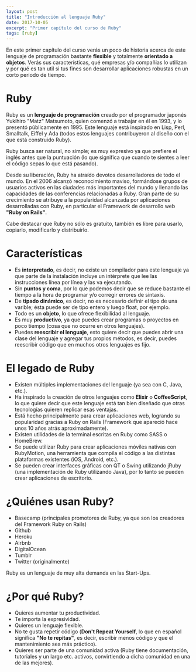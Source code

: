 ```yaml
---
layout: post
title: "Introducción al lenguaje Ruby"
date: 2017-10-05
excerpt: "Primer capítulo del curso de Ruby"
tags: [ruby]
---
```


En este primer capítulo del curso verás un poco de historia acerca de este lenguaje de programación bastante **flexible** y totalmente **orientado a objetos**. Verás sus características, qué empresas y/o compañias lo utilizan y por qué es tan util si tus fines son desarrollar aplicaciones robustas en un corto periodo de tiempo.

# Ruby

Ruby es un **lenguaje de programación** creado por el programador japonés Yukihiro "Matz" Matsumoto, quien comenzó a trabajar en él en 1993, y lo presentó públicamente en 1995. Este lenguaje está inspirado en Lisp, Perl, Smalltalk, Eiffel y Ada (todos estos lenguajes contribuyeron al diseño con el que está construido Ruby).

Ruby busca ser natural, no simple; es muy expresivo ya que prefiere el inglés antes que la puntuación (lo que significa que cuando te sientes a leer el código sepas lo que está pasando).

Desde su liberación, Ruby ha atraído devotos desarrolladores de todo el mundo. En el 2006 alcanzó reconocimiento maviso, formándose grupos de usuarios activos en las ciudades más importantes del mundo y llenando las capacidades de las conferencias relacionadas a Ruby. Gran parte de su crecimiento se atribuye a la popularidad alcanzada por aplicaciones desarrolladas con Ruby, en particular el Framework de desarrollo web **"Ruby on Rails"**.

Cabe destacar que Ruby no sólo es gratuito, también es libre para usarlo, copiarlo, modificarlo y distribuirlo.

# Características

* Es **interpretado**, es decir, no existe un compilador para este lenguaje ya que parte de la instalación incluye un intérprete que lee las instrucciones línea por línea y las va ejecutando.
* Sin **puntos y coma**, por lo que podemos decir que se reduce bastante el tiempo a la hora de programar y/o corregir errores de sintaxis.
* De **tipado dinámico**, es decir, no es necesario definir el tipo de una varible; ésta puede ser de tipo entero y luego float, por ejemplo.
* Todo es un **objeto**, lo que ofrece flexibilidad al lenguaje.
* Es muy **productivo**, ya que puedes crear programas o proyectos en poco tiempo (cosa que no ocurre en otros lenguajes).
* Puedes **reescribir el lenguaje**, esto quiere decir que puedes abrir una clase del lenguaje y agregar tus propios métodos, es decir, puedes reescribir código que en muchos otros lenguajes es fijo.

# El legado de Ruby

* Existen múltiples implementaciones del lenguaje (ya sea con C, Java, etc.).
* Ha inspirado la creación de otros lenguajes como **Elixir** o **CoffeeScript**, lo que quiere decir que este lenguaje está tan bien diseñado que otras tecnologías quieren replicar esas ventajas.
* Está hecho principalmente para crear aplicaciones web, logrando su popularidad gracias a Ruby on Rails (Framework que apareció hace unos 10 años atrás aproximadamente).
* Existen utilidades de la terminal escritas en Ruby como SASS o HomeBrew.
* Se puede utilizar Ruby para crear aplicaciones móviles nativas con RubyMotion, una herramienta que compila el código a las distintas plataformas existentes (iOS, Android, etc.).
* Se pueden crear interfaces gráficas con QT o Swing utilizando jRuby (una implementación de Ruby utilizando Java), por lo tanto se pueden crear aplicaciones de escritorio.

# ¿Quiénes usan Ruby?

* Basecamp (principales promotores de Ruby, ya que son los creadores del Framework Ruby on Rails)
* Github
* Heroku
* Airbnb
* DigitalOcean
* Tumblr
* Twitter (originalmente)

Ruby es un lenguaje de muy alta demanda en las Start-Ups.

# ¿Por qué Ruby?

* Quieres aumentar tu productividad.
* Te importa la expresividad.
* Quieres un lenguaje flexible.
* No te gusta repetir código (**Don't Repeat Yourself**, lo que en español significa **"No te repitas"**, es decir, escribir menos código y que el mantenimiento sea más práctico).
* Quieres ser parte de una comunidad activa (Ruby tiene documentación, tutoriales y un largo etc. activos, convirtiendo a dicha comunidad en una de las mejores).
